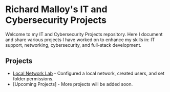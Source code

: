 # Richard Malloy's IT and Cybersecurity Projects

Welcome to my IT and Cybersecurity Projects repository. 
Here I document and share various projects I have worked on to enhance my skills in:
  IT support, networking, cybersecurity, and full-stack development.

## Projects

- [Local Network Lab](./Local-Network-Lab) - Configured a local network, created users, and set folder permissions.
- [Upcoming Projects] - More projects will be added soon.

